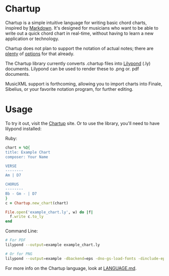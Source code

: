 # Chartup

Chartup is a simple intuitive language for writing basic chord charts, inspired by [Markdown][1]. It's designed for musicians who want to be able to write out a quick chord chart in real-time, without having to learn a new application or technology.

Chartup does not plan to support the notation of actual notes; there are [plenty][2] of [options][3] for that already. 

The Chartup library currently converts .chartup files into [Lilypond][4] (.ly) documents. Lilypond can be used to render these to .png or. pdf documents.

MusicXML support is forthcoming, allowing you to import charts into Finale, Sibelius, or your favorite notation program, for further editing.

# Usage

To try it out, visit the [Chartup][chartup] site. Or to use the library, you'll need to have lilypond installed:

Ruby:

```ruby
chart = %Q{
title: Example Chart
composer: Your Name

VERSE
--------
Am | D7

CHORUS
--------
Bb - Gm - | D7 
}
c = Chartup.new_chart(chart)

File.open('example_chart.ly', w) do |f|
  f.write c.to_ly
end
```

Command Line:

```bash
# For PDF
lilypond --output=example example_chart.ly

# Or for PNG
lilypond --output=example -dbackend=eps -dno-gs-load-fonts -dinclude-eps-fonts -ddelete-intermediate-files --png
```

For more info on the Chartup language, look at [LANGUAGE.md](LANGUAGE.md).

[1]: http://daringfireball.net/projects/markdown/syntax "Markdown Syntax at Daring Fireball"
[2]: http://abcplus.sourceforge.net/
[3]: http://icking-music-archive.org/software/htdocs/index.html
[4]: http://lilypond.org
[chartup]: http://chartup.arthurthefourth.com
